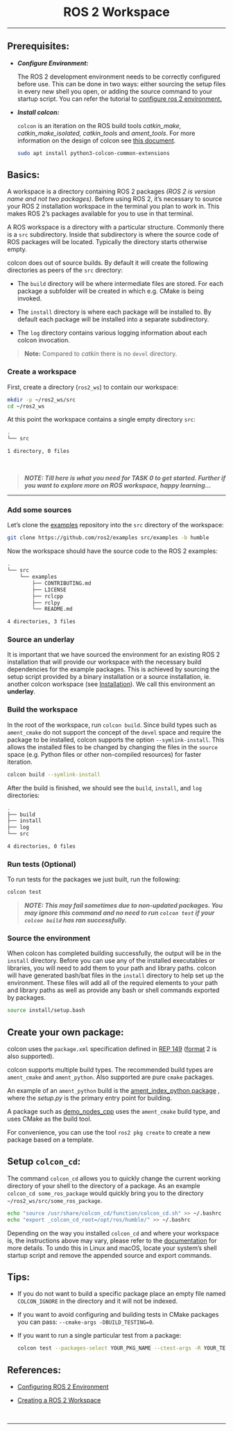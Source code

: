 <!-- <center><img src="http://mooc.e-yantra.org/img/eYantra_logo.svg" alt="e-yantra_logo" style="scale:75%;" /></center> -->

<style>
.back{
	position: fixed;
	width: 250px;
	height: 250px;
	top: 50%;
	left: 50%;
    margin-top: auto; 
    margin-left: auto; 
	opacity: 0.15;
    z-index: -1;
	}
</style>
<!-- <img src="http://mooc.e-yantra.org/img/EyantraLogoMini.png" class="back"> -->

<center>
    <h1>ROS 2 Workspace</h1>
</center>

---

## Prerequisites:

* ***Configure Environment:***

    The ROS 2 development environment needs to be correctly configured before use. This can be done in two ways: either sourcing the setup files in every new shell you open, or adding the source command to your startup script.
    You can refer the tutorial to [configure ros 2 environment.](https://docs.ros.org/en/humble/Tutorials/Beginner-CLI-Tools/Configuring-ROS2-Environment.html)


* ***Install colcon:***

    `colcon` is an iteration on the ROS build tools *catkin_make, catkin_make_isolated, catkin_tools* and *ament_tools*. For more information on the design of colcon see [this document](https://design.ros2.org/articles/build_tool.html).

    ```sh
    sudo apt install python3-colcon-common-extensions
    ```


## Basics:
A workspace is a directory containing ROS 2 packages *(ROS 2 is version name and not two packages)*. Before using ROS 2, it’s necessary to source your ROS 2 installation workspace in the terminal you plan to work in. This makes ROS 2’s packages available for you to use in that terminal.

A ROS workspace is a directory with a particular structure. Commonly there is a `src` subdirectory. Inside that subdirectory is where the source code of ROS packages will be located. Typically the directory starts otherwise empty.

colcon does out of source builds. By default it will create the following directories as peers of the `src` directory:

- The `build` directory will be where intermediate files are stored. For each package a subfolder will be created in which e.g. CMake is being invoked.

- The `install` directory is where each package will be installed to. By default each package will be installed into a separate subdirectory.

- The `log` directory contains various logging information about each colcon invocation.
    
> **Note:** Compared to *catkin* there is no `devel` directory.


### Create a workspace

First, create a directory (`ros2_ws`) to contain our workspace:
```sh
mkdir -p ~/ros2_ws/src
cd ~/ros2_ws
```

At this point the workspace contains a single empty directory `src`:
```sh
.
└── src

1 directory, 0 files
```

</br>

> ***NOTE: Till here is what you need for TASK 0 to get started. Further if you want to explore more on ROS workspace, happy learning...***

---

### Add some sources

Let’s clone the [examples](https://github.com/ros2/examples) repository into the `src` directory of the workspace:
```sh
git clone https://github.com/ros2/examples src/examples -b humble
```

Now the workspace should have the source code to the ROS 2 examples:

```sh
.
└── src
    └── examples
        ├── CONTRIBUTING.md
        ├── LICENSE
        ├── rclcpp
        ├── rclpy
        └── README.md

4 directories, 3 files
```

### Source an underlay

It is important that we have sourced the environment for an existing ROS 2 installation that will provide our workspace with the necessary build dependencies for the example packages. This is achieved by sourcing the setup script provided by a binary installation or a source installation, ie. another colcon workspace (see [Installation](https://docs.ros.org/en/humble/Installation.html)). We call this environment an **underlay**.

### Build the workspace

In the root of the workspace, run `colcon build`. Since build types such as `ament_cmake` do not support the concept of the `devel` space and require the package to be installed, colcon supports the option `--symlink-install`. This allows the installed files to be changed by changing the files in the `source` space (e.g. Python files or other non-compiled resources) for faster iteration.

```sh
colcon build --symlink-install
```

After the build is finished, we should see the `build`, `install`, and `log` directories:

```sh
.
├── build
├── install
├── log
└── src

4 directories, 0 files
```

### Run tests (Optional)

To run tests for the packages we just built, run the following:

```sh
colcon test
```

> ***NOTE: This may fail sometimes due to non-updated packages. You may ignore this command and no need to run `colcon test` if your `colcon build` has ran successfully.***

### Source the environment

When colcon has completed building successfully, the output will be in the `install` directory. Before you can use any of the installed executables or libraries, you will need to add them to your path and library paths. colcon will have generated bash/bat files in the `install` directory to help set up the environment. These files will add all of the required elements to your path and library paths as well as provide any bash or shell commands exported by packages.

```sh
source install/setup.bash
```


## Create your own package:

colcon uses the `package.xml` specification defined in [REP 149](https://www.ros.org/reps/rep-0149.html) ([format](https://www.ros.org/reps/rep-0140.html) 2 is also supported).

colcon supports multiple build types. The recommended build types are `ament_cmake` and `ament_python`. Also supported are pure `cmake` packages.

An example of an `ament_python` build is the [ament_index_python package](https://github.com/ament/ament_index/tree/humble/ament_index_python) , where the *setup.py* is the primary entry point for building.

A package such as [demo_nodes_cpp](https://github.com/ros2/demos/tree/humble/demo_nodes_cpp) uses the `ament_cmake` build type, and uses CMake as the build tool.

For convenience, you can use the tool `ros2 pkg create` to create a new package based on a template.


## Setup `colcon_cd`:

The command `colcon_cd` allows you to quickly change the current working directory of your shell to the directory of a package. As an example `colcon_cd some_ros_package` would quickly bring you to the directory `~/ros2_ws/src/some_ros_package`.

```sh
echo "source /usr/share/colcon_cd/function/colcon_cd.sh" >> ~/.bashrc
echo "export _colcon_cd_root=/opt/ros/humble/" >> ~/.bashrc
```

Depending on the way you installed `colcon_cd` and where your workspace is, the instructions above may vary, please refer to the [documentation](https://colcon.readthedocs.io/en/released/user/installation.html#quick-directory-changes) for more details. To undo this in Linux and macOS, locate your system’s shell startup script and remove the appended source and export commands.


## Tips:

- If you do not want to build a specific package place an empty file named `COLCON_IGNORE` in the directory and it will not be indexed.

- If you want to avoid configuring and building tests in CMake packages you can pass: `--cmake-args -DBUILD_TESTING=0`.

- If you want to run a single particular test from a package:
    ```sh
    colcon test --packages-select YOUR_PKG_NAME --ctest-args -R YOUR_TEST_IN_PKG
    ```


## References:

- [Configuring ROS 2 Environment](https://docs.ros.org/en/humble/Tutorials/Beginner-CLI-Tools/Configuring-ROS2-Environment.html)

- [Creating a ROS 2 Workspace](https://docs.ros.org/en/humble/Tutorials/Beginner-Client-Libraries/Creating-A-Workspace/Creating-A-Workspace.html)

</br>

---